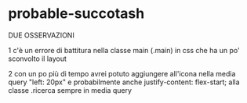 # probable-succotash

DUE OSSERVAZIONI 

1 c'è un errore di battitura nella classe main (.main) in css che ha un po' sconvolto il layout 

2 con un po più di tempo avrei potuto aggiungere all'icona nella media query "left: 20px"  e probabilmente anche justify-content: flex-start; alla classe .ricerca sempre in media query 
